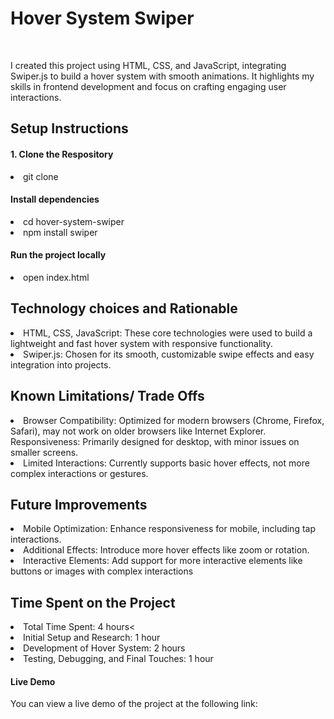 <h1>Hover System Swiper </h1><br>
<p>I created this project using HTML, CSS, and JavaScript, integrating Swiper.js to build a hover system with smooth animations. It highlights my skills in frontend development and focus on crafting engaging user interactions.</p>
<h2>Setup Instructions</h2>
<h4>1. Clone the Respository</h6>
<li>git clone </li>
<h4>Install dependencies</h6>
<li>cd hover-system-swiper</li>
<li>npm install swiper</li>
<h4>Run the project locally</h6>
<li>open index.html</li>
<h2> Technology choices and Rationable</h2>
<li>HTML, CSS, JavaScript: These core technologies were used to build a lightweight and fast hover system with responsive functionality.</li>
<li>Swiper.js: Chosen for its smooth, customizable swipe effects and easy integration into projects.</li>

<h2>Known Limitations/ Trade Offs</h2>
<li>Browser Compatibility: Optimized for modern browsers (Chrome, Firefox, Safari), may not work on older browsers like Internet Explorer.
Responsiveness: Primarily designed for desktop, with minor issues on smaller screens.</li>
<li>Limited Interactions: Currently supports basic hover effects, not more complex interactions or gestures.</li>
<h2>Future Improvements</h2>
<li>Mobile Optimization: Enhance responsiveness for mobile, including tap interactions.</li>
<li>Additional Effects: Introduce more hover effects like zoom or rotation.</li>
<li>Interactive Elements: Add support for more interactive elements like buttons or images with complex interactions</li>

<h2>Time Spent on the Project</h2>
<li>Total Time Spent: 4 hours<</li>
<li>Initial Setup and Research: 1 hour</li>
     <li>Development of Hover System: 2 hours</li>
      <li>Testing, Debugging, and Final Touches: 1 hour</li>
<h4>Live Demo</h4>
You can view a live demo of the project at the following link:






